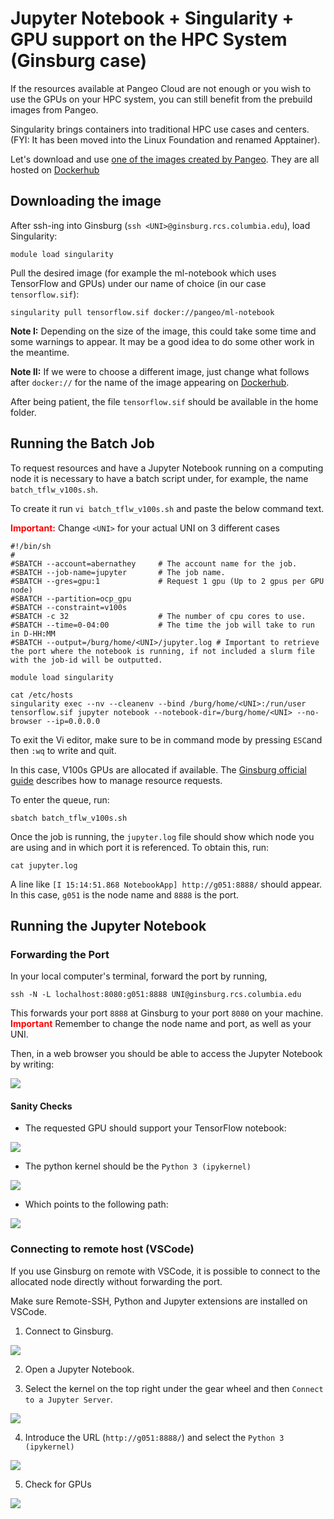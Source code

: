 # Jupyter Notebook + Singularity + GPU support on the HPC System (Ginsburg case)

If the resources available at Pangeo Cloud are not enough or you wish to use the GPUs on your HPC system, you can still benefit from the prebuild images from Pangeo.

Singularity brings containers into traditional HPC use cases and centers. (FYI: It has been moved into the Linux Foundation and renamed Apptainer).

Let's download and use [one of the images created by Pangeo](https://github.com/pangeo-data/pangeo-docker-images). They are all hosted on [Dockerhub](https://hub.docker.com/u/pangeo)

## Downloading the image

After ssh-ing into Ginsburg (`ssh <UNI>@ginsburg.rcs.columbia.edu`), load Singularity:

```
module load singularity 
```

Pull the desired image (for example the ml-notebook which uses TensorFlow and GPUs) under our name of choice (in our case `tensorflow.sif`):

```
singularity pull tensorflow.sif docker://pangeo/ml-notebook
```

**Note I:** Depending on the size of the image, this could take some time and some warnings to appear. It may be a good idea to do some other work in the meantime.

**Note II:** If we were to choose a different image, just change what follows after `docker://` for the name of the image appearing on  [Dockerhub](https://hub.docker.com/u/pangeo).

After being patient, the file `tensorflow.sif` should be available in the home folder.

## Running the Batch Job

To request resources and have a Jupyter Notebook running on a computing node it is necessary to have a batch script under, for example, the name `batch_tflw_v100s.sh`.

To create it run `vi batch_tflw_v100s.sh` and paste the below command text.

<span style="color:red">**Important:**</span> Change `<UNI>` for your actual UNI on 3 different cases

```
#!/bin/sh
#
#SBATCH --account=abernathey     # The account name for the job.
#SBATCH --job-name=jupyter       # The job name.
#SBATCH --gres=gpu:1             # Request 1 gpu (Up to 2 gpus per GPU node)
#SBATCH --partition=ocp_gpu
#SBATCH --constraint=v100s
#SBATCH -c 32                    # The number of cpu cores to use.
#SBATCH --time=0-04:00           # The time the job will take to run in D-HH:MM
#SBATCH --output=/burg/home/<UNI>/jupyter.log # Important to retrieve the port where the notebook is running, if not included a slurm file with the job-id will be outputted. 

module load singularity

cat /etc/hosts
singularity exec --nv --cleanenv --bind /burg/home/<UNI>:/run/user tensorflow.sif jupyter notebook --notebook-dir=/burg/home/<UNI> --no-browser --ip=0.0.0.0
```

To exit the Vi editor, make sure to be in command mode by pressing `ESC`and then `:wq` to write and quit.

In this case, V100s GPUs are allocated if available. The [Ginsburg official guide](https://confluence.columbia.edu/confluence/display/rcs/Ginsburg+-+Job+Examples#GinsburgJobExamples-GPU(CUDAC/C++)) describes how to manage resource requests.

To enter the queue, run:

```
sbatch batch_tflw_v100s.sh
```

Once the job is running, the `jupyter.log` file should show which node you are using and in which port it is referenced. To obtain this, run:

```
cat jupyter.log
```

A line like `[I 15:14:51.868 NotebookApp] http://g051:8888/` should appear. In this case, `g051` is the node name and `8888` is the port.

## Running the Jupyter Notebook

### Forwarding the Port

In your local computer's terminal, forward the port by running,

```
ssh -N -L lochalhost:8080:g051:8888 UNI@ginsburg.rcs.columbia.edu
```

This forwards your port `8888` at Ginsburg to your port `8080` on your machine.
<span style="color:red">**Important**</span> Remember to change the node name and port, as well as your UNI.

Then, in a web browser you should be able to access the Jupyter Notebook by writing:  

![](https://i.imgur.com/ezXUVEv.png)

#### Sanity Checks

- The requested GPU should support your TensorFlow notebook:

![](https://i.imgur.com/g9tzOiQ.png)

- The python kernel should be the `Python 3 (ipykernel)`

![](https://i.imgur.com/CwTHtZk.png)

- Which points to the following path:

![](https://i.imgur.com/Lz3N88g.png)

### Connecting to remote host (VSCode)

If you use Ginsburg on remote with VSCode, it is possible to connect to the allocated node directly without forwarding the port.

Make sure Remote-SSH, Python and Jupyter extensions are installed on VSCode.

1. Connect to Ginsburg.

![](https://i.imgur.com/AOg42HP.png)

2. Open a Jupyter Notebook.

3. Select the kernel on the top right under the gear wheel and then `Connect to a Jupyter Server`.

![](https://i.imgur.com/TsgtmZY.png)

4. Introduce the URL (`http://g051:8888/`) and select the `Python 3 (ipykernel)`

![](https://i.imgur.com/DESVpce.png)

5. Check for GPUs

![](https://i.imgur.com/XJp5IZd.png)
